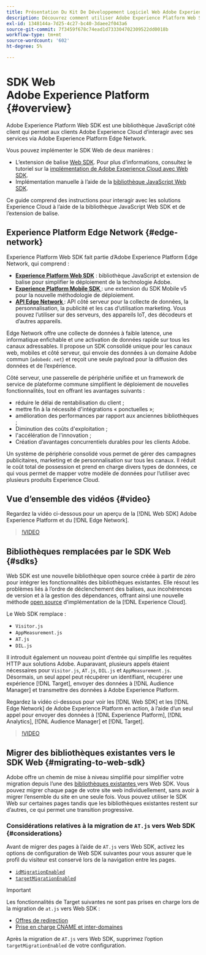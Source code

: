 ```yaml
---
title: Présentation Du Kit De Développement Logiciel Web Adobe Experience Platform (SDK)
description: Découvrez comment utiliser Adobe Experience Platform Web SDK pour intégrer les fonctionnalités d’Experience Platform à votre site web.
exl-id: 1348144a-7d25-4c27-bc40-3daee2f043a6
source-git-commit: 7f3459f678c74ead1d733304702309522dd0018b
workflow-type: tm+mt
source-wordcount: '602'
ht-degree: 5%

---
```


# SDK Web Adobe Experience Platform {#overview}

Adobe Experience Platform Web SDK est une bibliothèque JavaScript côté client qui permet aux clients Adobe Experience Cloud d’interagir avec ses services via Adobe Experience Platform Edge Network.

Vous pouvez implémenter le SDK Web de deux manières :

* L’extension de balise [Web SDK](../tags/extensions/client/web-sdk/web-sdk-extension-configuration.md). Pour plus d’informations, consultez le tutoriel sur la [implémentation de Adobe Experience Cloud avec Web SDK](https://experienceleague.adobe.com/docs/platform-learn/implement-web-sdk/overview.html?lang=fr).
* Implémentation manuelle à l’aide de la [bibliothèque JavaScript Web SDK](install/library.md).

Ce guide comprend des instructions pour interagir avec les solutions Experience Cloud à l’aide de la bibliothèque JavaScript Web SDK et de l’extension de balise.

## Experience Platform Edge Network {#edge-network}



Experience Platform Web SDK fait partie d’Adobe Experience Platform Edge Network, qui comprend :

* **[Experience Platform Web SDK](#overview)** : bibliothèque JavaScript et extension de balise pour simplifier le déploiement de la technologie Adobe.
* **[Experience Platform Mobile SDK ](https://developer.adobe.com/client-sdks/home/)** : une extension du SDK Mobile v5 pour la nouvelle méthodologie de déploiement.
* **[API Edge Network ](https://developer.adobe.com/data-collection-apis/docs/api/)** : API côté serveur pour la collecte de données, la personnalisation, la publicité et les cas d’utilisation marketing. Vous pouvez l’utiliser sur des serveurs, des appareils IoT, des décodeurs et d’autres appareils.

Edge Network offre une collecte de données à faible latence, une informatique enfichable et une activation de données rapide sur tous les canaux adressables. Il propose un SDK consolidé unique pour les canaux web, mobiles et côté serveur, qui envoie des données à un domaine Adobe commun (`adobedc.net`) et reçoit une seule payload pour la diffusion des données et de l’expérience.

Côté serveur, une passerelle de périphérie unifiée et un framework de service de plateforme commune simplifient le déploiement de nouvelles fonctionnalités, tout en offrant les avantages suivants :

* réduire le délai de rentabilisation du client ;
* mettre fin à la nécessité d&#39;intégrations « ponctuelles »;
* amélioration des performances par rapport aux anciennes bibliothèques ;
* Diminution des coûts d&#39;exploitation ;
* l&#39;accélération de l&#39;innovation ;
* Création d’avantages concurrentiels durables pour les clients Adobe.

Un système de périphérie consolidé vous permet de gérer des campagnes publicitaires, marketing et de personnalisation sur tous les canaux. Il réduit le coût total de possession et prend en charge divers types de données, ce qui vous permet de mapper votre modèle de données pour l’utiliser avec plusieurs produits Experience Cloud.

## Vue d’ensemble des vidéos {#video}

Regardez la vidéo ci-dessous pour un aperçu de la [!DNL Web SDK] Adobe Experience Platform et du [!DNL Edge Network].

>[!VIDEO](https://video.tv.adobe.com/v/34141?quality=12&learn=on)

## Bibliothèques remplacées par le SDK Web {#sdks}

Web SDK est une nouvelle bibliothèque open source créée à partir de zéro pour intégrer les fonctionnalités des bibliothèques existantes. Elle résout les problèmes liés à l’ordre de déclenchement des balises, aux incohérences de version et à la gestion des dépendances, offrant ainsi une nouvelle méthode [open source](https://github.com/adobe/alloy) d’implémentation de la [!DNL Experience Cloud].

Le Web SDK remplace :

* `Visitor.js`
* `AppMeasurement.js`
* `AT.js`
* `DIL.js`

Il introduit également un nouveau point d’entrée qui simplifie les requêtes HTTP aux solutions Adobe. Auparavant, plusieurs appels étaient nécessaires pour `Visitor.js`, `AT.js`, `DIL.js` et `AppMeasurement.js`. Désormais, un seul appel peut récupérer un identifiant, récupérer une expérience [!DNL Target], envoyer des données à [!DNL Audience Manager] et transmettre des données à Adobe Experience Platform.

Regardez la vidéo ci-dessous pour voir les [!DNL Web SDK] et les [!DNL Edge Network] de Adobe Experience Platform en action, à l’aide d’un seul appel pour envoyer des données à [!DNL Experience Platform], [!DNL Analytics], [!DNL Audience Manager] et [!DNL Target].

>[!VIDEO](https://video.tv.adobe.com/v/34148)

## Migrer des bibliothèques existantes vers le SDK Web {#migrating-to-web-sdk}

Adobe offre un chemin de mise à niveau simplifié pour simplifier votre migration depuis l’une des [ bibliothèques existantes ](#sdks) vers Web SDK. Vous pouvez migrer chaque page de votre site web individuellement, sans avoir à migrer l’ensemble du site en une seule fois. Vous pouvez utiliser le SDK Web sur certaines pages tandis que les bibliothèques existantes restent sur d’autres, ce qui permet une transition progressive.

### Considérations relatives à la migration de `AT.js` vers Web SDK {#considerations}

Avant de migrer des pages à l’aide de `AT.js` vers Web SDK, activez les options de configuration de Web SDK suivantes pour vous assurer que le profil du visiteur est conservé lors de la navigation entre les pages.

* [`idMigrationEnabled`](/help/web-sdk/commands/configure/idmigrationenabled.md)
* [`targetMigrationEnabled`](/help/web-sdk/commands/configure/targetmigrationenabled.md)

>[!IMPORTANT]
>
>Les fonctionnalités de Target suivantes ne sont pas prises en charge lors de la migration de `at.js` vers Web SDK :
>
>* [Offres de redirection](https://experienceleague.adobe.com/docs/target/using/experiences/offers/offer-redirect.html?lang=fr)
>* [Prise en charge CNAME et inter-domaines](https://experienceleague.adobe.com/docs/target-dev/developer/client-side/at-js-implementation/atjs-cookies.html)

Après la migration de `AT.js` vers Web SDK, supprimez l’option `targetMigrationEnabled` de votre configuration.
